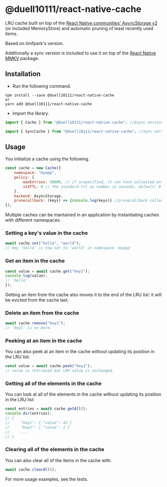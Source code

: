 # @duell10111/react-native-cache

LRU cache built on top of the [React Native communities' AsyncStorage v2](https://github.com/react-native-community/async-storage/tree/master) (or included MemoryStore) and automatic pruning of least recently used items.

Based on timfpark's version.

Additionally a sync version is included to use it on top of the [React Native MMKV](https://github.com/mrousavy/react-native-mmkv) package.

## Installation

*   Run the following command.

```shell
npm install --save @duell10111/react-native-cache
or
yarn add @duell10111/react-native-cache
```

*   Import the library.

```javascript
import { Cache } from "@duell10111/react-native-cache"; //Async version
```

```javascript
import { SyncCache } from "@duell10111/react-native-cache"; //Sync version
```

## Usage

You initialize a cache using the following.

```javascript
const cache = new Cache({
    namespace: "myapp",
    policy: {
        maxEntries: 50000, // if unspecified, it can have unlimited entries
        stdTTL: 0 // the standard ttl as number in seconds, default: 0 (unlimited)
    },
    backend: AsyncStorage,
    prunecallback: (keys) => {console.log(keys)} //prunecallback called if a key gets removed
});
```

Multiple caches can be mantained in an application by instantiating caches with different namespaces.

### Setting a key's value in the cache

```javascript
await cache.set("hello", "world");
// key 'hello' is now set to 'world' in namespace 'myapp'
```

### Get an item in the cache

```javascript
const value = await cache.get("key1");
console.log(value);
// 'hello'
});
```

Getting an item from the cache also moves it to the end of the LRU list: it will be evicted from the cache last.

### Delete an item from the cache

```javascript
await cache.remove("key1");
// 'key1' is no more.
```

### Peeking at an item in the cache

You can also peek at an item in the cache without updating its position in the LRU list:

```javascript
const value = await cache.peek("key1");
// value is retrieved but LRU value is unchanged.
```

### Getting all of the elements in the cache

You can look at all of the elements in the cache without updating its position in the LRU list:

```javascript
const entries = await cache.getAll();
console.dir(entries);
// {
//     "key1": { "value": 42 }
//     "key2": { "value": 2 }
//     ...
// }
```

### Clearing all of the elements in the cache

You can also clear all of the items in the cache with:

```javascript
await cache.clearAll();
```

For more usage examples, see the tests.
